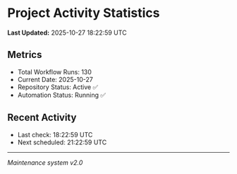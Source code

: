 # Project Activity Statistics

**Last Updated:** 2025-10-27 18:22:59 UTC

## Metrics
- Total Workflow Runs: 130
- Current Date: 2025-10-27
- Repository Status: Active ✅
- Automation Status: Running ✅

## Recent Activity
- Last check: 18:22:59 UTC
- Next scheduled: 21:22:59 UTC

---
*Maintenance system v2.0*
